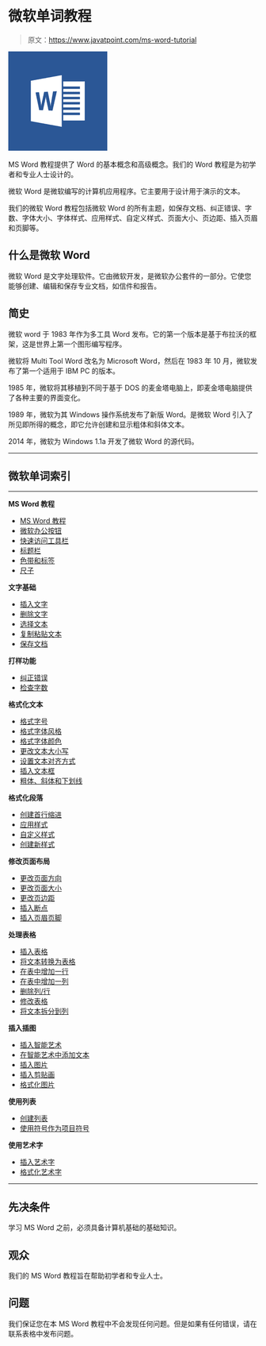 # 微软单词教程

> 原文：<https://www.javatpoint.com/ms-word-tutorial>

![MS Word Tutorial](img/a44de05bfc5def08f400a9b57d84f2fe.png)

MS Word 教程提供了 Word 的基本概念和高级概念。我们的 Word 教程是为初学者和专业人士设计的。

微软 Word 是微软编写的计算机应用程序。它主要用于设计用于演示的文本。

我们的微软 Word 教程包括微软 Word 的所有主题，如保存文档、纠正错误、字数、字体大小、字体样式、应用样式、自定义样式、页面大小、页边距、插入页眉和页脚等。

## 什么是微软 Word

微软 Word 是文字处理软件。它由微软开发，是微软办公套件的一部分。它使您能够创建、编辑和保存专业文档，如信件和报告。

## 简史

微软 word 于 1983 年作为多工具 Word 发布。它的第一个版本是基于布拉沃的框架，这是世界上第一个图形编写程序。

微软将 Multi Tool Word 改名为 Microsoft Word，然后在 1983 年 10 月，微软发布了第一个适用于 IBM PC 的版本。

1985 年，微软将其移植到不同于基于 DOS 的麦金塔电脑上，即麦金塔电脑提供了各种主要的界面变化。

1989 年，微软为其 Windows 操作系统发布了新版 Word。是微软 Word 引入了所见即所得的概念，即它允许创建和显示粗体和斜体文本。

2014 年，微软为 Windows 1.1a 开发了微软 Word 的源代码。

* * *

## 微软单词索引

* * *

**MS Word 教程**

*   [MS Word 教程](ms-word-tutorial)
*   [微软办公按钮](microsoft-office-button)
*   [快速访问工具栏](quick-access-toolbar-in-ms-word)
*   [标题栏](title-bar-in-ms-word)
*   [色带和标签](ribbon-and-tabs-in-ms-word)
*   [尺子](ruler-in-ms-word)

**文字基础**

*   [插入文字](to-insert-text-in-ms-word)
*   [删除文字](to-delete-text-in-ms-word)
*   [选择文本](to-select-text-in-ms-word)
*   [复制粘贴文本](to-copy-and-paste-text-in-ms-word)
*   [保存文档](to-save-the-document-in-ms-word)

**打样功能**

*   [纠正错误](to-correct-errors-in-ms-word)
*   [检查字数](to-check-word-count-ms-word)

**格式化文本**

*   [格式字号](to-format-font-size-in-ms-word)
*   [格式字体风格](to-format-font-style-in-ms-word)
*   [格式字体颜色](to-format-font-color-in-ms-word)
*   [更改文本大小写](to-change-text-case-in-ms-word)
*   [设置文本对齐方式](to-format-text-alignment-in-ms-word)
*   [插入文本框](to-insert-a-text-box-in-ms-word)
*   [粗体、斜体和下划线](bold-italic-and-underline-command-in-ms-word)

**格式化段落**

*   [创建首行缩进](to-create-first-time-line-indent-in-ms-word)
*   [应用样式](to-apply-style-in-ms-word)
*   [自定义样式](to-customize-style-in-ms-word)
*   [创建新样式](to-create-new-style-in-ms-word)

**修改页面布局**

*   [更改页面方向](to-change-page-orientation-in-ms-word)
*   [更改页面大小](to-change-page-size-in-ms-word)
*   [更改页边距](to-change-page-margins-in-ms-word)
*   [插入断点](to-insert-page-break-in-ms-word)
*   [插入页眉页脚](to-insert-header-and-footer-in-ms-word)

**处理表格**

*   [插入表格](to-insert-table-in-ms-word)
*   [将文本转换为表格](to-convert-text-to-table-in-ms-word)
*   [在表中增加一行](to-add-row-in-table-in-ms-word)
*   [在表中增加一列](to-add-column-in-table-in-ms-word)
*   [删除列/行](to-delete-column-or-row-in-table-in-ms-word)
*   [修改表格](to-modify-table-in-ms-word)
*   [将文本拆分到列](to-split-text-to-column-in-ms-word)

**插入插图**

*   [插入智能艺术](to-insert-smart-art-graphics-in-ms-word)
*   [在智能艺术中添加文本](to-add-text-in-smart-art-graphics-in-ms-word)
*   [插入图片](to-insert-picture-in-document-in-ms-word)
*   [插入剪贴画](to-insert-clip-art-in-ms-word)
*   [格式化图片](to-format-picture-or-clip-art-in-ms-word)

**使用列表**

*   [创建列表](to-create-bulleted-and-numbered-lists-in-ms-word)
*   [使用符号作为项目符号](to-use-symbols-as-bullets-in-ms-word)

**使用艺术字**

*   [插入艺术字](to-insert-wordart-in-ms-word)
*   [格式化艺术字](to-format-wordart--in-ms-word)

* * *

## 先决条件

学习 MS Word 之前，必须具备计算机基础的基础知识。

## 观众

我们的 MS Word 教程旨在帮助初学者和专业人士。

## 问题

我们保证您在本 MS Word 教程中不会发现任何问题。但是如果有任何错误，请在联系表格中发布问题。
